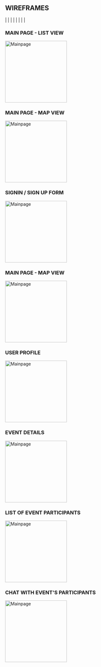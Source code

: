 ## WIREFRAMES


|   |   |   |
|   |   |   |




### MAIN PAGE - LIST VIEW
<img src="https://github.com/natalia-ku/Capstone/blob/master/wireframes/MainPage-ListOfAllEvents.png" alt="Mainpage" width= "200px"/> 

### MAIN PAGE - MAP VIEW
<img src="https://github.com/natalia-ku/Capstone/blob/master/wireframes/MainPage-MapOfAllEvent.png" alt="Mainpage" width= "200px"/> 

### SIGNIN / SIGN UP FORM
<img src="https://github.com/natalia-ku/Capstone/blob/master/wireframes/SignInSignUpForm.png" alt="Mainpage" width= "200px"/>

### MAIN PAGE - MAP VIEW
<img src="https://github.com/natalia-ku/Capstone/blob/master/wireframes/MainPage-ListOfAllEvents.png" alt="Mainpage" width= "200px"/> 

### USER PROFILE
<img src="https://github.com/natalia-ku/Capstone/blob/master/wireframes/UserProfile.png" alt="Mainpage" width= "200px"/> 

### EVENT DETAILS
<img src="https://github.com/natalia-ku/Capstone/blob/master/wireframes/EventDetailPage.png" alt="Mainpage" width= "200px"/> 

### LIST OF EVENT PARTICIPANTS
<img src="https://github.com/natalia-ku/Capstone/blob/master/wireframes/ListOfEventParticipants.png" alt="Mainpage" width= "200px"/> 

### CHAT WITH EVENT'S PARTICIPANTS
<img src="https://github.com/natalia-ku/Capstone/blob/master/wireframes/ChatWithEventParticipants.png" alt="Mainpage" width= "200px"/> 
